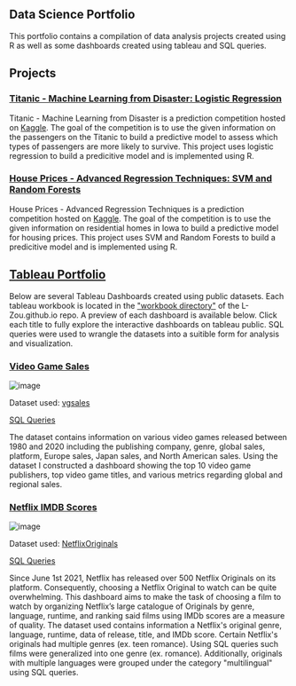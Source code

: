 ## Data Science Portfolio

This portfolio contains a compilation of data analysis projects created using R as well as some dashboards created using tableau and SQL queries.

## Projects

### [Titanic - Machine Learning from Disaster: Logistic Regression](https://l-zou.github.io/titanic/titanic.html)

Titanic - Machine Learning from Disaster is a prediction competition hosted on [Kaggle](https://www.kaggle.com/c/titanic). The goal of the competition is to use the given information on the passengers on the Titanic to build a predictive model to assess which types of passengers are more likely to survive. This project uses logistic regression to build a predicitive model and is implemented using R. 

### [House Prices - Advanced Regression Techniques: SVM and Random Forests](https://l-zou.github.io/house/house.html)

House Prices - Advanced Regression Techniques is a prediction competition hosted on [Kaggle](https://www.kaggle.com/c/house-prices-advanced-regression-techniques). The goal of the competition is to use the given information on residential homes in Iowa to build a predictive model for housing prices. This project uses SVM and Random Forests to build a predicitive model and is implemented using R.

## [Tableau Portfolio](https://public.tableau.com/profile/lily3153#!/)

Below are several Tableau Dashboards created using public datasets. Each tableau workbook is located in the ["workbook directory"](https://github.com/L-Zou/L-Zou.github.io/tree/main/workbook) of the L-Zou.github.io repo. A preview of each dashboard is available below. Click each title to fully explore the interactive dashboards on tableau public. SQL queries were used to wrangle the datasets into a suitible form for analysis and visualization. 

### [Video Game Sales](https://public.tableau.com/views/Book1_16240831851680/Dashboard2?:language=en-US&:display_count=n&:origin=viz_share_link)

![image](https://user-images.githubusercontent.com/46811504/122661305-e12ac000-d156-11eb-9f80-df1299b98bb5.png)

Dataset used: [vgsales](https://www.kaggle.com/gregorut/videogamesales)

[SQL Queries](https://github.com/L-Zou/L-Zou.github.io/blob/main/workbook/VideoGameSales/videogames.sql)

The dataset contains information on various video games released between 1980 and 2020 including the publishing company, genre, global sales, platform, Europe sales, Japan sales, and North American sales. Using the dataset I constructed a dashboard showing the top 10 video game publishers, top video game titles, and various metrics regarding global and regional sales. 

### [Netflix IMDB Scores](https://public.tableau.com/shared/NF5YYZ9SS?:display_count=n&:origin=viz_share_link)

![image](https://user-images.githubusercontent.com/46811504/122830690-b35c8d00-d2b6-11eb-96c7-efcbf52ae04a.png)

Dataset used: [NetflixOriginals](https://www.kaggle.com/luiscorter/netflix-original-films-imdb-scores)

[SQL Queries](https://github.com/L-Zou/L-Zou.github.io/blob/main/workbook/netflix/netflix.sql)

Since June 1st 2021, Netflix has released over 500 Netflix Originals on its platform. Consequently, choosing a Netflix Original to watch can be quite overwhelming. This dashboard aims to make the task of choosing a film to watch by organizing Netflix’s large catalogue of Originals by genre, language, runtime, and ranking said films using IMDb scores are a measure of quality. The dataset used contains information a Netflix's original genre, language, runtime, data of release, title, and IMDb score. Certain Netflix's originals had multiple genres (ex. teen romance). Using SQL queries such films were generalized into one genre (ex. romance). Additionally, originals with multiple languages were grouped under the category "multilingual" using SQL queries.




